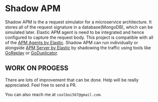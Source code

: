 # Shadow APM
Shadow APM is the a request simulator for a microservice architecture. It stores all of the request signature in a database(MongoDB), which can be simulated later. Elastic APM agent is need to be integrated and hence configured to capture the request body.
This project is compatible with all of the [APM Agents by Elastic](https://www.elastic.co/guide/en/apm/agent/index.html).
Shadow APM can run individually or alongside [APM Server by Elastic](https://github.com/elastic/apm-server) by shadowing the traffic using tools like  [GoReplay](https://github.com/buger/goreplay) or [GoDuplicator](https://github.com/mkevac/goduplicator).

## WORK ON PROGESS
There are lots of improvement that can be done. Help will be really appreciated. Feel free to send a PR.

You can also reach me at `coolboi567@gmail.com`.
